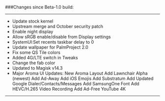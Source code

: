 
###Changes since Beta-1.0 build:

---------------------------------------------------
* Update stock kernel
* Upstream merge and October security patch
* Enable night display
* Allow sRGB enable/disable from Display settings
* SystemUI:Set recents taskbar delay to 0
* Update wallpaper for PalmProject 2.0
* Fix some QS Tile colors
* Added 4G/LTE switch in Tweaks
* Change the fab color
* Updated to Magisk v14.3
* Major Aroma UI Updates:
        New Aroma Layout
	Add Lawnchair Alpha (newest)
	Add Ad-Away
	Add iOS Emojis
	Add Substratum
	Add Updated Google Dialer/Contacts/Messages
	Add SamsungOne Font
	Add HEVC/H.265 Video Recording
	Add Ad-Free YouTube 4K
	
---------------------------------------------------------
